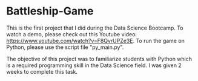 # Battleship-Game
This is the first project that I did during the Data Science Bootcamp. 
To watch a demo, please check out this Youtube video: https://www.youtube.com/watch?v=F8QvrUPZe3E.
To run the game on Python, please use the script file "py_main.py".

The objective of this project was to familiarize students with Python which is a required programming skill in the Data Science field. I was given 2 weeks to complete this task.
